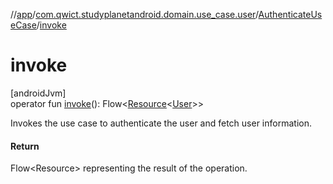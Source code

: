 //[app](../../../index.md)/[com.qwict.studyplanetandroid.domain.use_case.user](../index.md)/[AuthenticateUseCase](index.md)/[invoke](invoke.md)

# invoke

[androidJvm]\
operator fun [invoke](invoke.md)(): Flow&lt;[Resource](../../com.qwict.studyplanetandroid.common/-resource/index.md)&lt;[User](../../com.qwict.studyplanetandroid.domain.model/-user/index.md)&gt;&gt;

Invokes the use case to authenticate the user and fetch user information.

#### Return

Flow<Resource<User>> representing the result of the operation.
